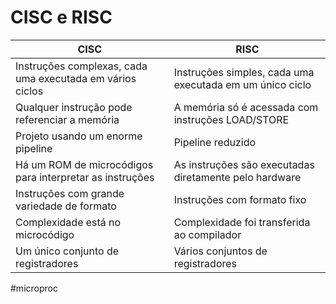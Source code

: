 
# CISC e RISC

| CISC                                                      | RISC                                                     |
| --------------------------------------------------------- | -------------------------------------------------------- |
| Instruções complexas, cada uma executada em vários ciclos | Instruções simples, cada uma executada em um único ciclo |
| Qualquer instrução pode referenciar a memória             | A memória só é acessada com instruções LOAD/STORE        |
| Projeto usando um enorme pipeline                         | Pipeline reduzido                                        |
| Há um ROM de microcódigos para interpretar as instruções  | As instruções são executadas diretamente pelo hardware   |
| Instruções com grande variedade de formato                | Instruções com formato fixo                              |
| Complexidade está no microcódigo                          | Complexidade foi transferida ao compilador               |
| Um único conjunto de registradores                        | Vários conjuntos de registradores                        |


#microproc

